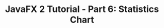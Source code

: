 ---
layout: redirect
title: "JavaFX 2 Tutorial - Part 6: Statistics Chart"
slug: javafx-2-tutorial-part6
redirect: /library/javafx-2-tutorial/part6/
published: true
---